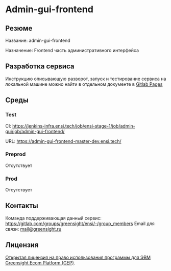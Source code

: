 # Admin-gui-frontend

## Резюме

Название: admin-gui-frontend

Назначение: Frontend часть административного интерфейса

## Разработка сервиса

Инструкцию описывающую разворот, запуск и тестирование сервиса на локальной машине можно найти в отдельном документе в [Gitlab Pages](https://ensi-platform.gitlab.io/docs/tech/adminGui)

## Среды

### Test

CI: https://jenkins-infra.ensi.tech/job/ensi-stage-1/job/admin-gui/job/admin-gui-frontend/

URL: https://admin-gui-frontend-master-dev.ensi.tech/

### Preprod

Отсутствует

### Prod

Отсутствует

## Контакты

Команда поддерживающая данный сервис: https://gitlab.com/groups/greensight/ensi/-/group_members
Email для связи: mail@greensight.ru

## Лицензия

[Открытая лицензия на право использования программы для ЭВМ Greensight Ecom Platform (GEP)](LICENSE.md).
